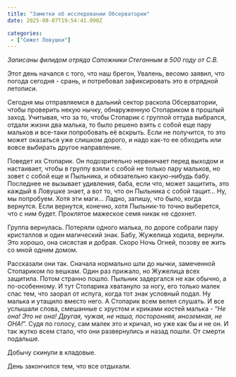 ```yaml
---
title: "Заметки об исследовании Обсерватории"
date: 2025-08-07T19:54:41.090Z

categories:
 - ["Сюжет Ловушки"]
---
```


*Записаны филидом отряда Сапожники Стеганным в 500 году от С.В.*

Этот день начался с того, что наш брегон, Увалень, весомо заявил, что
погода сегодня - срань, и потребовал зафиксировать это в отрядной
летописи.

Сегодня мы отправляемся в дальний сектор раскопа Обсерватории, чтобы
проверить некую нычку, обнаруженную Стопариком в прошлый заход.
Учитывая, что за то, чтобы Стопарик с группой оттуда выбрался, отдали
жизни два малька, то было решено взять с собой еще пару мальков и
все-таки попробовать её вскрыть. Если не получится, то это может
оказаться уже слишком дорого, и надо как-то ее обходить или вовсе
выбирать другое направление.

Поведет их Стопарик. Он подозрительно нервничает перед выходом и
настаивает, чтобы в группу взяли с собой не только пару мальков, но
зовет с собой еще и Пыльника, и обязательно какую-нибудь бабу. Последнее
не вызывает удивления, баба, если что, может защитить, это каждый в
Ловушке знает, а вот то, что он Пыльника с собой тащит… Ну, мы
попробуем. Хотя эти маги… Ладно, запишу, что было, когда вернутся. Если
вернутся, конечно, хотя Пыльник-то точно выберется, что с ним будет.
Проклятое мажеское семя никак не сдохнет.

Группа вернулась. Потеряли одного малька, по дороге собрали пару
кристаллов и один магический знак. Бабу, Жужелица ходила, вернули. Это
хорошо, она сисястая и добрая. Скоро Ночь Огней, позову ее жить со мной
одним домом.

Рассказали они так. Сначала нормально шли до нычки, замеченной
Стопариком по вешкам. Один раз прижало, но Жужелица всех защитила. Потом
странно пошло. Пыльник задергался не как обычно, а по-особенному. И тут
Стопарика хватануло за ногу, его только малек спас тем, что заорал от
испуга, когда тот знак условный подал. Ну малька и утащило вместо него.
А Стопарик всем велел слушать. И все услышали слова, смешанные с хрустом
и криками костей малька - “*Не она! Это не она! Другая, чужая, не наша,
посторонняя, иноземная, не ОНА!*”. Судя по голосу, сам малек это и
кричал, но уже как бы и не он. И так жутко всем стало, что они
развернулись и назад пошли. От смерти подальше.

Добычу скинули в кладовые.

День закончился тем, что все отдыхали.
